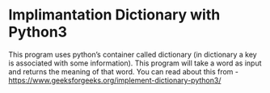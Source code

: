 # Implimantation Dictionary with Python3
This program uses python’s container called dictionary (in dictionary a key is associated with some information). 
This program will take a word as input and returns the meaning of that word.
You can read about this from - https://www.geeksforgeeks.org/implement-dictionary-python3/
